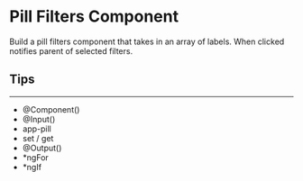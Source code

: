 # Pill Filters Component

Build a pill filters component that takes in an array of labels. When clicked notifies parent of selected filters. 

## Tips
---
- @Component()
- @Input()
- app-pill
- set / get
- @Output()
- *ngFor
- *ngIf
